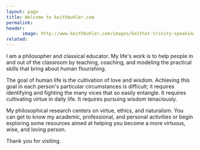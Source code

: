 ```yaml
---
layout: page
title: Welcome to keithbuhler.com
permalink: 
header:
      image: http://www.keithbuhler.com/images/keithat-trinity-speaking.jpg
related: 
---
```


I am a philosopher and classical educator. My life's work is to help people in and out of the classroom by teaching, coaching, and modeling the practical skills that bring about human flourishing. 

The goal of human life is the cultivation of love and wisdom. Achieving this goal in each person's particular circumstances is difficult; it requires identifying and fighting the many vices that so easily entangle. It requires cultivating virtue in daily life. It requires pursuing wisdom tenaciously. 

My philosophical research centers on virtue, ethics, and naturalism. You can get to know my academic, professional, and personal activities or begin exploring some resources aimed at helping you become a more virtuous, wise, and loving person.

Thank you for visiting. 
   